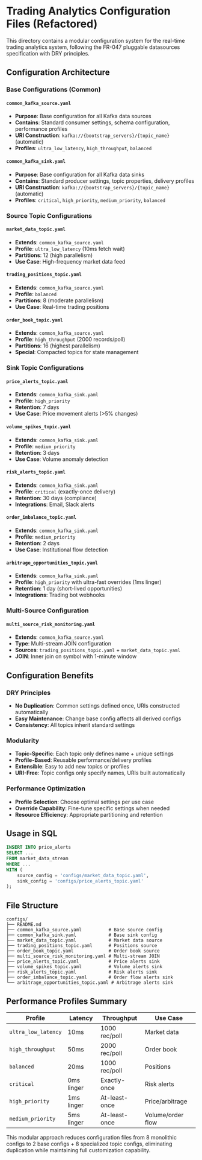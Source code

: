 # Trading Analytics Configuration Files (Refactored)

This directory contains a modular configuration system for the real-time trading analytics system, following the FR-047 pluggable datasources specification with DRY principles.

## Configuration Architecture

### Base Configurations (Common)

#### `common_kafka_source.yaml`
- **Purpose**: Base configuration for all Kafka data sources
- **Contains**: Standard consumer settings, schema configuration, performance profiles
- **URI Construction**: `kafka://{bootstrap_servers}/{topic_name}` (automatic)
- **Profiles**: `ultra_low_latency`, `high_throughput`, `balanced`

#### `common_kafka_sink.yaml`  
- **Purpose**: Base configuration for all Kafka data sinks
- **Contains**: Standard producer settings, topic properties, delivery profiles
- **URI Construction**: `kafka://{bootstrap_servers}/{topic_name}` (automatic)
- **Profiles**: `critical`, `high_priority`, `medium_priority`, `balanced`

### Source Topic Configurations

#### `market_data_topic.yaml`
- **Extends**: `common_kafka_source.yaml`
- **Profile**: `ultra_low_latency` (10ms fetch wait)
- **Partitions**: 12 (high parallelism)
- **Use Case**: High-frequency market data feed

#### `trading_positions_topic.yaml`
- **Extends**: `common_kafka_source.yaml`
- **Profile**: `balanced`
- **Partitions**: 8 (moderate parallelism)
- **Use Case**: Real-time trading positions

#### `order_book_topic.yaml`
- **Extends**: `common_kafka_source.yaml`
- **Profile**: `high_throughput` (2000 records/poll)
- **Partitions**: 16 (highest parallelism)
- **Special**: Compacted topics for state management

### Sink Topic Configurations

#### `price_alerts_topic.yaml`
- **Extends**: `common_kafka_sink.yaml`
- **Profile**: `high_priority`
- **Retention**: 7 days
- **Use Case**: Price movement alerts (>5% changes)

#### `volume_spikes_topic.yaml`
- **Extends**: `common_kafka_sink.yaml`
- **Profile**: `medium_priority`
- **Retention**: 3 days
- **Use Case**: Volume anomaly detection

#### `risk_alerts_topic.yaml`
- **Extends**: `common_kafka_sink.yaml`
- **Profile**: `critical` (exactly-once delivery)
- **Retention**: 30 days (compliance)
- **Integrations**: Email, Slack alerts

#### `order_imbalance_topic.yaml`
- **Extends**: `common_kafka_sink.yaml`
- **Profile**: `medium_priority`
- **Retention**: 2 days
- **Use Case**: Institutional flow detection

#### `arbitrage_opportunities_topic.yaml`
- **Extends**: `common_kafka_sink.yaml`
- **Profile**: `high_priority` with ultra-fast overrides (1ms linger)
- **Retention**: 1 day (short-lived opportunities)
- **Integrations**: Trading bot webhooks

### Multi-Source Configuration

#### `multi_source_risk_monitoring.yaml`
- **Extends**: `common_kafka_source.yaml`
- **Type**: Multi-stream JOIN configuration
- **Sources**: `trading_positions_topic.yaml` + `market_data_topic.yaml`
- **JOIN**: Inner join on symbol with 1-minute window

## Configuration Benefits

### DRY Principles
- **No Duplication**: Common settings defined once, URIs constructed automatically
- **Easy Maintenance**: Change base config affects all derived configs
- **Consistency**: All topics inherit standard settings

### Modularity
- **Topic-Specific**: Each topic only defines name + unique settings
- **Profile-Based**: Reusable performance/delivery profiles
- **Extensible**: Easy to add new topics or profiles
- **URI-Free**: Topic configs only specify names, URIs built automatically

### Performance Optimization
- **Profile Selection**: Choose optimal settings per use case
- **Override Capability**: Fine-tune specific settings when needed
- **Resource Efficiency**: Appropriate partitioning and retention

## Usage in SQL

```sql
INSERT INTO price_alerts
SELECT ...
FROM market_data_stream
WHERE ...
WITH (
    source_config = 'configs/market_data_topic.yaml',
    sink_config = 'configs/price_alerts_topic.yaml'
);
```

## File Structure

```
configs/
├── README.md
├── common_kafka_source.yaml          # Base source config
├── common_kafka_sink.yaml            # Base sink config
├── market_data_topic.yaml            # Market data source
├── trading_positions_topic.yaml      # Positions source
├── order_book_topic.yaml             # Order book source
├── multi_source_risk_monitoring.yaml # Multi-stream JOIN
├── price_alerts_topic.yaml           # Price alerts sink
├── volume_spikes_topic.yaml          # Volume alerts sink
├── risk_alerts_topic.yaml            # Risk alerts sink
├── order_imbalance_topic.yaml        # Order flow alerts sink
└── arbitrage_opportunities_topic.yaml # Arbitrage alerts sink
```

## Performance Profiles Summary

| Profile | Latency | Throughput | Use Case |
|---------|---------|------------|-----------|
| `ultra_low_latency` | 10ms | 1000 rec/poll | Market data |
| `high_throughput` | 50ms | 2000 rec/poll | Order book |
| `balanced` | 20ms | 1000 rec/poll | Positions |
| `critical` | 0ms linger | Exactly-once | Risk alerts |
| `high_priority` | 1ms linger | At-least-once | Price/arbitrage |
| `medium_priority` | 5ms linger | At-least-once | Volume/order flow |

This modular approach reduces configuration files from 8 monolithic configs to 2 base configs + 8 specialized topic configs, eliminating duplication while maintaining full customization capability.